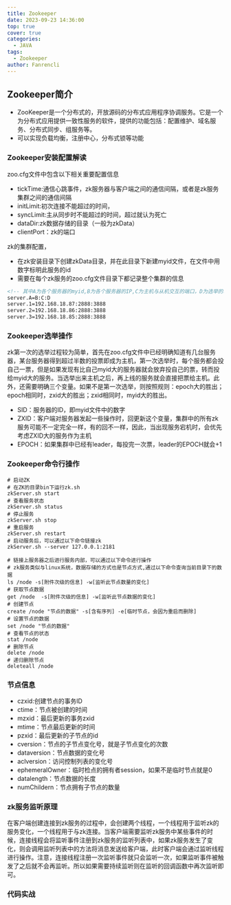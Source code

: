 ```yaml
---
title: Zookeeper
date: 2023-09-23 14:36:00
top: true
cover: true
categories:
  - JAVA
tags:
  - Zookeeper
author: Fanrencli
---
```


## Zookeeper简介

- ZooKeeper是一个分布式的，开放源码的分布式应用程序协调服务。它是一个为分布式应用提供一致性服务的软件，提供的功能包括：配置维护、域名服务、分布式同步、组服务等。
- 可以实现负载均衡，注册中心，分布式锁等功能

### Zookeeper安装配置解读

zoo.cfg文件中包含以下相关重要配置信息

- tickTime:通信心跳事件，zk服务器与客户端之间的通信间隔，或者是zk服务集群之间的通信间隔
- initLimit:初次连接不能超过的时间，
- syncLimit:主从同步时不能超过的时间，超过就认为死亡
- dataDir:zk数据存储的目录（一般为zkData）
- clientPort：zk的端口

zk的集群配置，
- 在zk安装目录下创建zkData目录，并在此目录下新建myid文件，在文件中用数字标明此服务的id
- 需要在每个zk服务的zoo.cfg文件目录下都记录整个集群的信息
```xml
<!-- 其中A为各个服务器的myid,B为各个服务器的IP,C为主机与从机交互的端口，D为选举的端口 -->
server.A=B:C:D
server.1=192.168.18.87:2888:3888
server.2=192.168.18.86:2888:3888
server.3=192.168.18.85:2888:3888
```

### Zookeeper选举操作

zk第一次的选举过程较为简单，首先在zoo.cfg文件中已经明确知道有几台服务器，某台服务器得到超过半数的投票即成为主机，第一次选举时，每个服务都会投自己一票，但是如果发现有比自己myid大的服务器就会放弃投自己的票，转而投给myid大的服务。当选举出来主机之后，再上线的服务就会直接把票给主机。此外，还需要明确三个变量。如果不是第一次选举，则按照规则：epoch大的胜出；epoch相同时，zxid大的胜出；zxid相同时，myid大的胜出。

- SID：服务器的ID，即myid文件中的数字
- ZXID：客户端对服务器发起一些操作时，回更新这个变量，集群中的所有zk服务可能不一定完全一样，有的回不一样，因此，当出现服务宕机时，会优先考虑ZXID大的服务作为主机
- EPOCH：如果集群中已经有leader，每投完一次票，leader的EPOCH就会+1


### Zookeeper命令行操作

```shell
# 启动ZK
# 在ZK的目录bin下运行zk.sh
zkServer.sh start
# 查看服务状态
zkServer.sh status
# 停止服务
zkServer.sh stop
# 重启服务
zkServer.sh restart
# 启动服务后，可以通过以下命令链接zk
zkServer.sh --server 127.0.0.1:2181

# 链接上服务器之后进行服务内部，可以通过以下命令进行操作
# zk服务类似与linux系统，数据存储的方式也是节点方式,通过以下命令查询当前目录下的数据
ls /node -s[附件次级的信息] -w[监听此节点数量的变化]
# 获取节点数据
get /node  -s[附件次级的信息] -w[监听此节点数据的变化]
# 创建节点
create /node "节点的数据" -s[含有序列] -e[临时节点，会因为重启而删除]
# 设置节点的数据
set /node "节点的数据"
# 查看节点的状态
stat /node
# 删除节点
delete /node
# 递归删除节点
deleteall /node

```

### 节点信息

- czxid:创建节点的事务ID
- ctime：节点被创建的时间
- mzxid：最后更新的事务zxid
- mtime：节点最后更新的时间
- pzxid：最后更新的子节点的id
- cversion：节点的子节点变化号，就是子节点变化的次数
- dataversion：节点数据的变化号
- aclversion：访问控制列表的变化号
- ephemeralOwner：临时检点的拥有者session，如果不是临时节点就是0
- datalength：节点数据的长度
- numChildern：节点拥有子节点的数量

### zk服务监听原理

在客户端创建连接到zk服务的过程中，会创建两个线程，一个线程用于监听zk的服务变化，一个线程用于与zk连接。当客户端需要监听zk服务中某些事件的时候，连接线程会将监听事件注册到zk服务的监听列表中，如果zk服务发生了变化，则会调用监听列表中的方法将消息发送给客户端，此时客户端会通过监听线程进行操作。注意，连接线程注册一次监听事件就只会监听一次，如果监听事件被触发了之后就不会再监听。所以如果需要持续监听则在监听的回调函数中再次监听即可。


### 代码实战

```java

```